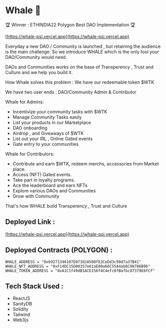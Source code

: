 # Whale 🐳

🏆 Winner : ETHINDIA22 Polygon Best DAO Implementation 🏆

[https://whale-psi.vercel.app](https://whale-psi.vercel.app)

Everyday a new DAO / Community is launched , but retaining the audience is the main challenge. So we introduce WHALE which is the only tool your DAO/Community would need.

DAOs and Communities works on the base of Transperency , Trust and Culture and we help you build it.

How Whale solves this problem :
We have our redeemable token $WTK

We have two user ends : DAO/Community Admin & Contributor

Whale for Admins:

- Incentivize your community tasks with $WTK
- Manage Community Tasks easily
- List your products in our Marketplace
- DAO onboarding
- Airdrop , and Giveaways of $WTK
- List out your IRL , Online Gated events
- Gate entry to your communities

Whale for Contributors:

- Contribute and earn $WTK, redeem merchs, accessories from Market place.
- Access (NFT) Gated events.
- Take part in loyalty programs.
- Ace the leaderboard and earn NFTs
- Explore various DAOs and Communities
- Grow with Community

That's how WHALE build Transperency , Trust and Culture

## **Deployed Link :**

[https://whale-psi.vercel.app](https://whale-psi.vercel.app)

## **Deployed Contracts (POLYGON) :**

```
WHALE_ADDRESS = "0xb9271346107E07382A500fE2CeDd3c90d7a37B41"
WHALE_NFT_ADDRESS = "0xF14DC15D00357e61aE00a66C55A4ab8C98786B9b"
WHALE_TOKEN_ADDRESS = "0xA1C1f49dB1ACE156f4C4efc6fBafbc87379E8fCf"
```

## Tech Stack Used :

- ReactJS
- SanityDB
- Solidity
- Tailwind
- Web3js
